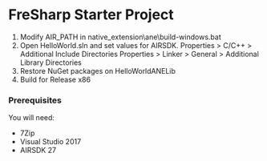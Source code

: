 # FreSharp Starter Project

1. Modify AIR_PATH in native_extension\ane\build-windows.bat
2. Open HelloWorld.sln and set values for AIRSDK.
   Properties > C/C++ > Additional Include Directories
   Properties > Linker > General > Additional Library Directories
3. Restore NuGet packages on HelloWorldANELib
4. Build for Release x86

### Prerequisites

You will need:
 - 7Zip
 - Visual Studio 2017
 - AIRSDK 27
